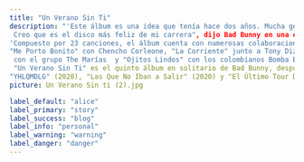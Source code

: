 ```yaml
---
title: "Un Verano Sin Ti"
description: "'Este álbum es una idea que tenía hace dos años. Mucha gente pensaría que es un disco triste, pero no lo es. Es buena vibra, mucha fiesta y felicidad. 
 Creo que es el disco más feliz de mi carrera", dijo Bad Bunny en una entrevista.
'Compuesto por 23 canciones, el álbum cuenta con numerosas colaboraciones: "Tarot" junto a Jhayco, "Party" con Rauw Alejandro, 
"Me Porto Bonito" con Chencho Corleone, "La Corriente" junto a Tony Dize, "Andrea" junto a Buscabulla, "Otro Atardecer" 
 con el grupo The Marías  y "Ojitos Lindos" con los colombianos Bomba Estéreo.'
 "Un Verano Sin Ti" es el quinto álbum en solitario de Bad Bunny, después de "X 100pre" (2018),
"YHLQMDLG" (2020), "Las Que No Iban a Salir" (2020) y "El Último Tour Del Mundo" (2020)
picture: Un Verano Sin ti (2).jpg

label_default: "alice" 
label_primary: "story"
label_success: "blog"
label_info: "personal"
label_warning: "warning"
label_danger: "danger"
---
```

